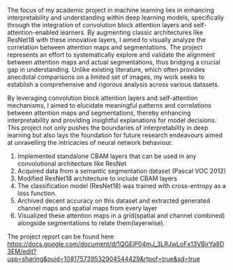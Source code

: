 The focus of my academic project in machine learning lies in enhancing interpretability and understanding within deep learning models, specifically through the integration of convolution block attention layers and self-attention-enabled learners. By augmenting classic architectures like ResNet18 with these innovative layers, I aimed to visually analyze the correlation between attention maps and segmentations.
The project represents an effort to systematically explore and validate the alignment between attention maps and actual segmentations, thus bridging a crucial gap in understanding. Unlike existing literature, which often provides anecdotal comparisons on a limited set of images, my work seeks to establish a comprehensive and rigorous analysis across various datasets.

By leveraging convolution block attention layers and self-attention mechanisms, I aimed to elucidate meaningful patterns and correlations between attention maps and segmentations, thereby enhancing interpretability and providing insightful explanations for model decisions. This project not only pushes the boundaries of interpretability in deep learning but also lays the foundation for future research endeavours aimed at unravelling the intricacies of neural network behaviour.
1. Implemented standalone CBAM layers that can be used in any convolutional architecture like ResNet
2. Acquired data from a semantic segmentation dataset (Pascal VOC 2012)
3. Modified ResNet18 architecture to include CBAM layers
4. The classification model (ResNet18) was trained with cross-entropy as a loss function.
5. Archived decent accuracy on this dataset and extracted generated channel maps and spatial maps from every layer
6. Visualized these attention maps in a grid(spatial and channel combined) alongside segmentations to relate them(layerwise).

The project report can be found here https://docs.google.com/document/d/1QGEjP04mJ_3LRJwLoFx13VBjrYa8D3EM/edit?usp=sharing&ouid=108175739532904544429&rtpof=true&sd=true
